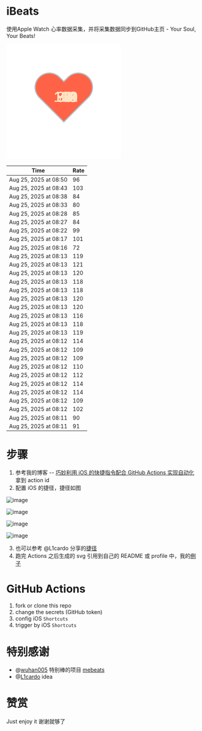 # iBeats
使用Apple Watch 心率数据采集，并将采集数据同步到GitHub主页 - Your Soul, Your Beats!

![](./files/heart.svg)

<!--START_SECTION:my_heart_rate-->
| Time | Rate | 
 | ---- | ---- | 
| Aug 25, 2025 at 08:50 | 96 |
| Aug 25, 2025 at 08:43 | 103 |
| Aug 25, 2025 at 08:38 | 84 |
| Aug 25, 2025 at 08:33 | 80 |
| Aug 25, 2025 at 08:28 | 85 |
| Aug 25, 2025 at 08:27 | 84 |
| Aug 25, 2025 at 08:22 | 99 |
| Aug 25, 2025 at 08:17 | 101 |
| Aug 25, 2025 at 08:16 | 72 |
| Aug 25, 2025 at 08:13 | 119 |
| Aug 25, 2025 at 08:13 | 121 |
| Aug 25, 2025 at 08:13 | 120 |
| Aug 25, 2025 at 08:13 | 118 |
| Aug 25, 2025 at 08:13 | 118 |
| Aug 25, 2025 at 08:13 | 120 |
| Aug 25, 2025 at 08:13 | 120 |
| Aug 25, 2025 at 08:13 | 116 |
| Aug 25, 2025 at 08:13 | 118 |
| Aug 25, 2025 at 08:13 | 119 |
| Aug 25, 2025 at 08:12 | 114 |
| Aug 25, 2025 at 08:12 | 109 |
| Aug 25, 2025 at 08:12 | 109 |
| Aug 25, 2025 at 08:12 | 110 |
| Aug 25, 2025 at 08:12 | 112 |
| Aug 25, 2025 at 08:12 | 114 |
| Aug 25, 2025 at 08:12 | 114 |
| Aug 25, 2025 at 08:12 | 109 |
| Aug 25, 2025 at 08:12 | 102 |
| Aug 25, 2025 at 08:11 | 90 |
| Aug 25, 2025 at 08:11 | 91 |

<!--END_SECTION:my_heart_rate-->

# 步骤
1. 参考我的博客 -- [巧妙利用 iOS 的快捷指令配合 GitHub Actions 实现自动化](https://github.com/yihong0618/gitblog/issues/198) 拿到 action id
2. 配置 iOS 的捷径，捷径如图

![image](https://user-images.githubusercontent.com/15976103/122154218-0db0b480-ce97-11eb-93bb-5aec07c558dc.png)

![image](https://user-images.githubusercontent.com/15976103/122154236-186b4980-ce97-11eb-8e4b-70551a0391ae.png)

![image](https://user-images.githubusercontent.com/15976103/122154268-2d47dd00-ce97-11eb-902e-3acf292265a9.png)

![image](https://user-images.githubusercontent.com/15976103/122174055-fa144680-ceb4-11eb-9be2-3eb83cd516f7.png)

3. 也可以参考 @L1cardo 分享的[捷径](https://www.icloud.com/shortcuts/6ab6047b459c41ad822ad6b94b1c03d4)
4. 跑完 Actions 之后生成的 svg 引用到自己的 README 或 profile 中，我的[例子](https://github.com/yihong0618) 

# GitHub Actions

1. fork or clone this repo
2. change the secrets (GitHub token)
3. config iOS `Shortcuts` 
4. trigger by iOS `Shortcuts`

# 特别感谢
- @[wuhan005](https://github.com/wuhan005) 特别棒的项目 [mebeats](https://github.com/wuhan005/mebeats)
- @[L1cardo](https://github.com/L1cardo) idea

# 赞赏
Just enjoy it
谢谢就够了
